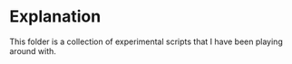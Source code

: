 # Explanation

This folder is a collection of experimental scripts that I have been playing around with.